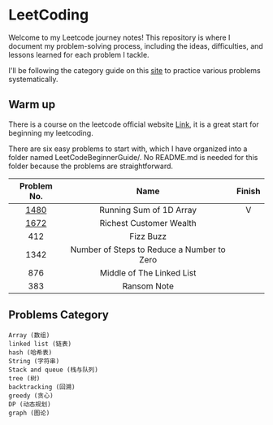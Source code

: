 # LeetCoding

Welcome to my Leetcode journey notes! This repository is where I document my problem-solving process, including the ideas, difficulties, and lessons learned for each problem I tackle.

I'll be following the category guide on this [site](https://github.com/youngyangyang04/leetcode-master?tab=readme-ov-file "《代码随想录》LeetCode 刷题攻略") to practice various problems systematically.

## Warm up
There is a course on the leetcode official website [Link](https://leetcode.com/explore/learn/card/the-leetcode-beginners-guide/), it is a great start for beginning my leetcoding.

There are six easy problems to start with, which I have organized into a folder named LeetCodeBeginnerGuide/. No README.md is needed for this folder because the problems are straightforward.

| Problem No.|Name|Finish|
|:-------------:|:-------------:|:-----:|
| [1480](https://leetcode.com/problems/running-sum-of-1d-array/description/)|Running Sum of 1D Array|V|
|[1672](https://leetcode.com/problems/richest-customer-wealth/)|Richest Customer Wealth||
|412|Fizz Buzz||
|1342|Number of Steps to Reduce a Number to Zero||
|876| Middle of The Linked List||
|383|Ransom Note||

## Problems Category
	Array (数组)
	linked list (链表)
	hash (哈希表)
	String (字符串)
	Stack and queue (栈与队列)
	tree (树)
	backtracking (回溯)
	greedy (贪心)
	DP (动态规划)
	graph (图论)